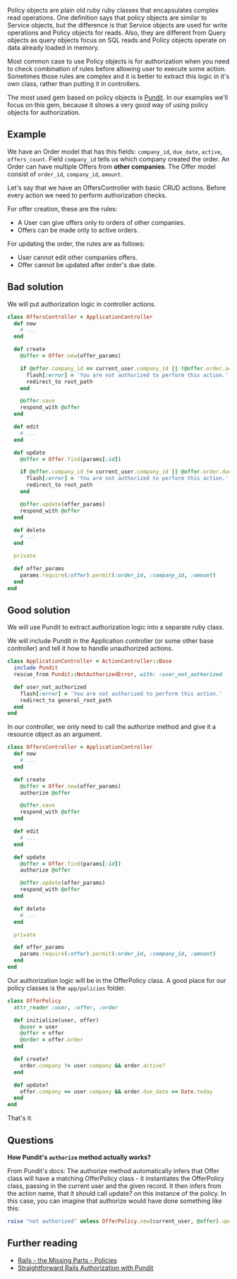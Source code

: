 Policy objects are plain old ruby ruby classes that encapsulates complex read operations. One definition says that policy objects are similar to Service objects, but the difference is that Service objects are used for write operations and Policy objects for reads. Also, they are different from Query objects as query objects focus on SQL reads and Policy objects operate on data already loaded in memory.

Most common case to use Policy objects is for authorization when you need to check combination of rules before allowing user to execute some action. Sometimes those rules are complex and it is better to extract this logic in it's own class, rather than putting it in controllers.

The most used gem based on policy objects is [Pundit](https://github.com/elabs/pundit). In our examples we'll focus on this gem, because it shows a very good way of using policy objects for authorization.

## Example

We have an Order model that has this fields: `company_id`, `due_date`, `active`, `offers_count`. Field `company_id` tells us which company created the order. An Order can have multiple Offers from **other companies**. The Offer model consist of `order_id`, `company_id`, `amount`.

Let's say that we have an OffersController with basic CRUD actions. Before every action we need to perform authorization checks.

For offer creation, these are the rules:

* A User can give offers only to orders of other companies.
* Offers can be made only to active orders.

For updating the order, the rules are as follows:

* User cannot edit other companies offers.
* Offer cannot be updated after order's due date.

## Bad solution

We will put authorization logic in controller actions.

```ruby
class OffersController < ApplicationController
  def new
    # ...
  end

  def create
    @offer = Offer.new(offer_params)

    if @offer.company_id == current_user.company_id || !@offer.order.active?
      flash[:error] = 'You are not authorized to perform this action.'
      redirect_to root_path
    end

    @offer.save
    respond_with @offer
  end

  def edit
    # ...
  end

  def update
    @offer = Offer.find(params[:id])

    if @offer.company_id != current_user.company_id || @offer.order.due_date >= Date.today
      flash[:error] = 'You are not authorized to perform this action.'
      redirect_to root_path
    end

    @offer.update(offer_params)
    respond_with @offer
  end

  def delete
    # ...
  end

  private

  def offer_params
    params.require(:offer).permit(:order_id, :company_id, :amount)
  end
end
```

## Good solution

We will use Pundit to extract authorization logic into a separate ruby class.

We will include Pundit in the Application controller (or some other base controller) and tell it how to handle unauthorized actions.

```ruby
class ApplicationController < ActionController::Base
  include Pundit
  rescue_from Pundit::NotAuthorizedError, with: :user_not_authorized

  def user_not_authorized
    flash[:error] = 'You are not authorized to perform this action.'
    redirect_to general_root_path
  end
end
```

In our controller, we only need to call the authorize method and give it a resource object as an argument.

```ruby
class OffersController < ApplicationController
  def new
    # ...
  end

  def create
    @offer = Offer.new(offer_params)
    authorize @offer

    @offer.save
    respond_with @offer
  end

  def edit
    # ...
  end

  def update
    @offer = Offer.find(params[:id])
    authorize @offer

    @offer.update(offer_params)
    respond_with @offer
  end

  def delete
    # ...
  end

  private

  def offer_params
    params.require(:offer).permit(:order_id, :company_id, :amount)
  end
end
```

Our authorization logic will be in the OfferPolicy class. A good place for our policy classes is the `app/policies` folder.

```ruby
class OfferPolicy
  attr_reader :user, :offer, :order

  def initialize(user, offer)
    @user = user
    @offer = offer
    @order = offer.order
  end

  def create?
    order.company != user.company && order.active?
  end

  def update?
    offer.company == user.company && order.due_date >= Date.today
  end
end
```

That's it.

## Questions

**How Pundit's `authorize` method actually works?**

From Pundit's docs:
The authorize method automatically infers that Offer class will have a matching OfferPolicy class - it instantiates the OfferPolicy class, passing in the current user and the given record. It then infers from the action name, that it should call update? on this instance of the policy. In this case, you can imagine that authorize would have done something like this:

```ruby
raise "not authorized" unless OfferPolicy.new(current_user, @offer).update?
```

## Further reading

* [Rails - the Missing Parts - Policies](http://eng.joingrouper.com/blog/2014/03/20/rails-the-missing-parts-policies/)
* [Straightforward Rails Authorization with Pundit](http://www.sitepoint.com/straightforward-rails-authorization-with-pundit/)
